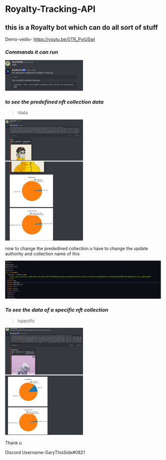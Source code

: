 # Royalty-Tracking-API

## this is a Royalty bot which can do all sort of stuff 

Demo-vedio- https://youtu.be/0TR_PyjUSwI
### <i>Commands it can run</i>

<img src="https://github.com/GaryThisSide1/Royalty-Tracking-API/blob/main/Screenshot%202022-12-11%20195418.png" width="50%">

### <i>to see the predefined nft collection data</i>
> !data

<img src="https://github.com/GaryThisSide1/Royalty-Tracking-API/blob/main/Screenshot%202022-12-11%20195504.png" width="50%">

<img src="https://github.com/GaryThisSide1/Royalty-Tracking-API/blob/main/Screenshot%202022-12-11%20195529.png" width="50%">


now to change the prededined collection u have to change the update authority and collection name of this 

![This is an image](https://github.com/GaryThisSide1/Royalty-Tracking-API/blob/main/Screenshot%202022-12-11%20200758.png)

### <i>To see the data of a specific nft collection</i>
> !specific

<img src="Screenshot 2022-12-11 195645.png" width="50%">

<img src="Screenshot 2022-12-11 195712.png" width="50%">


Thank u 

Discord Username-GaryThisSide#0821
